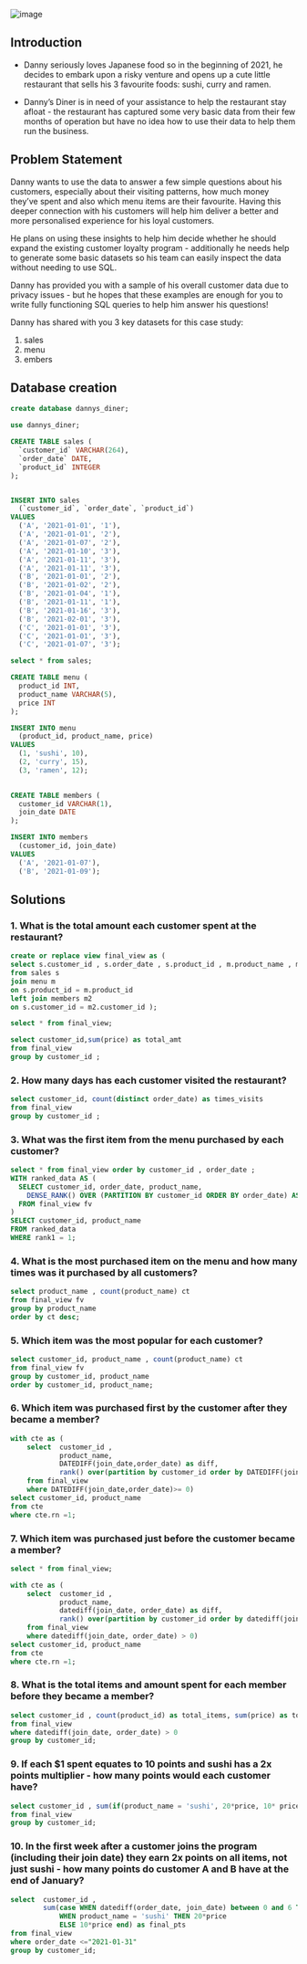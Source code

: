 ![image](https://github.com/hgv004/Project/assets/105195779/a05c3abc-25e5-48ae-814c-c794674c0fb8)
## Introduction
- Danny seriously loves Japanese food so in the beginning of 2021, he decides to embark upon a risky venture and opens up a cute little restaurant that sells his 3 favourite foods: sushi, curry and ramen.

- Danny’s Diner is in need of your assistance to help the restaurant stay afloat - the restaurant has captured some very basic data from their few months of operation but have no idea how to use their data to help them run the business.

## Problem Statement
Danny wants to use the data to answer a few simple questions about his customers, especially about their visiting patterns, how much money they’ve spent and also which menu items are their favourite. Having this deeper connection with his customers will help him deliver a better and more personalised experience for his loyal customers.

He plans on using these insights to help him decide whether he should expand the existing customer loyalty program - additionally he needs help to generate some basic datasets so his team can easily inspect the data without needing to use SQL.

Danny has provided you with a sample of his overall customer data due to privacy issues - but he hopes that these examples are enough for you to write fully functioning SQL queries to help him answer his questions!

Danny has shared with you 3 key datasets for this case study:

1. sales
2. menu
3. embers

## Database creation
```sql
create database dannys_diner;

use dannys_diner;

CREATE TABLE sales (
  `customer_id` VARCHAR(264),
  `order_date` DATE,
  `product_id` INTEGER
);


INSERT INTO sales
  (`customer_id`, `order_date`, `product_id`)
VALUES
  ('A', '2021-01-01', '1'),
  ('A', '2021-01-01', '2'),
  ('A', '2021-01-07', '2'),
  ('A', '2021-01-10', '3'),
  ('A', '2021-01-11', '3'),
  ('A', '2021-01-11', '3'),
  ('B', '2021-01-01', '2'),
  ('B', '2021-01-02', '2'),
  ('B', '2021-01-04', '1'),
  ('B', '2021-01-11', '1'),
  ('B', '2021-01-16', '3'),
  ('B', '2021-02-01', '3'),
  ('C', '2021-01-01', '3'),
  ('C', '2021-01-01', '3'),
  ('C', '2021-01-07', '3');

select * from sales;

CREATE TABLE menu (
  product_id INT,
  product_name VARCHAR(5),
  price INT
);

INSERT INTO menu
  (product_id, product_name, price)
VALUES
  (1, 'sushi', 10),
  (2, 'curry', 15),
  (3, 'ramen', 12);
  

CREATE TABLE members (
  customer_id VARCHAR(1),
  join_date DATE
);

INSERT INTO members
  (customer_id, join_date)
VALUES
  ('A', '2021-01-07'),
  ('B', '2021-01-09');
```
## Solutions
### 1. What is the total amount each customer spent at the restaurant?
```sql
create or replace view final_view as (
select s.customer_id , s.order_date , s.product_id , m.product_name , m.price , m2.join_date  
from sales s
join menu m 
on s.product_id = m.product_id 
left join members m2 
on s.customer_id = m2.customer_id );

select * from final_view;

select customer_id,sum(price) as total_amt
from final_view
group by customer_id ;
```
### 2. How many days has each customer visited the restaurant?
```sql
select customer_id, count(distinct order_date) as times_visits
from final_view
group by customer_id ;
```
### 3. What was the first item from the menu purchased by each customer?
```sql
select * from final_view order by customer_id , order_date ;
WITH ranked_data AS (
  SELECT customer_id, order_date, product_name, 
    DENSE_RANK() OVER (PARTITION BY customer_id ORDER BY order_date) AS rank1
  FROM final_view fv
)
SELECT customer_id, product_name
FROM ranked_data
WHERE rank1 = 1;
```

### 4. What is the most purchased item on the menu and how many times was it purchased by all customers?
```sql
select product_name , count(product_name) ct
from final_view fv 
group by product_name 
order by ct desc;
```
### 5. Which item was the most popular for each customer?
```sql
select customer_id, product_name , count(product_name) ct
from final_view fv 
group by customer_id, product_name 
order by customer_id, product_name;
```
### 6. Which item was purchased first by the customer after they became a member?
```sql
with cte as (
	select 	customer_id , 
			product_name, 
			DATEDIFF(join_date,order_date) as diff, 
			rank() over(partition by customer_id order by DATEDIFF(join_date,order_date)) as rn
	from final_view
	where DATEDIFF(join_date,order_date)>= 0)
select customer_id, product_name  
from cte
where cte.rn =1;
```
### 7. Which item was purchased just before the customer became a member?

```sql
select * from final_view;

with cte as (
	select 	customer_id , 
			product_name, 
			datediff(join_date, order_date) as diff, 
			rank() over(partition by customer_id order by datediff(join_date, order_date)) as rn
	from final_view
	where datediff(join_date, order_date) > 0)
select customer_id, product_name  
from cte
where cte.rn =1;
```
### 8. What is the total items and amount spent for each member before they became a member?
```sql
select customer_id , count(product_id) as total_items, sum(price) as total_amt 
from final_view
where datediff(join_date, order_date) > 0
group by customer_id;
```
### 9. If each $1 spent equates to 10 points and sushi has a 2x points multiplier - how many points would each customer have?
```sql
select customer_id , sum(if(product_name = 'sushi', 20*price, 10* price) ) as total_pts
from final_view
group by customer_id;
```
### 10. In the first week after a customer joins the program (including their join date) they earn 2x points on all items, not just sushi - how many points do customer A and B have at the end of January?
```sql
select 	customer_id ,
		sum(case WHEN datediff(order_date, join_date) between 0 and 6 THEN 20*price
    		WHEN product_name = 'sushi' THEN 20*price
	    	ELSE 10*price end) as final_pts
from final_view
where order_date <="2021-01-31"
group by customer_id;
```
